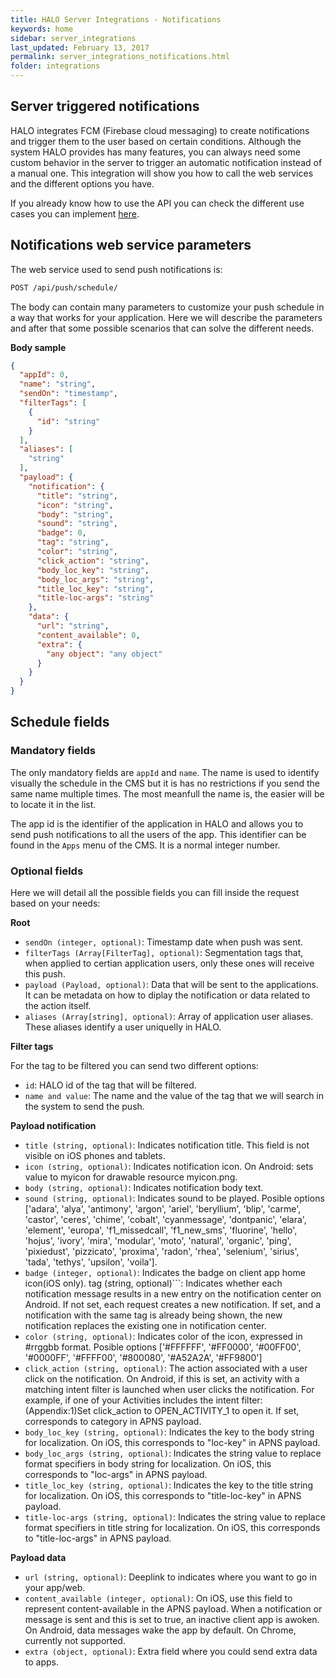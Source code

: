 ```yaml
---
title: HALO Server Integrations - Notifications
keywords: home
sidebar: server_integrations
last_updated: February 13, 2017
permalink: server_integrations_notifications.html
folder: integrations
---
```


## Server triggered notifications

HALO integrates FCM (Firebase cloud messaging) to create notifications and trigger them to the user based on certain conditions. Although the system HALO provides has many features,
you can always need some custom behavior in the server to trigger an automatic notification instead of a manual one. This integration will show you how to call the web services
and the different options you have.

If you already know how to use the API you can check the different use cases you can implement [here](./server_integrations_notifications_usecases.html).

## Notifications web service parameters

The web service used to send push notifications is:

```sh
POST /api/push/schedule/
```

The body can contain many parameters to customize your push schedule in a way that works for your application. Here we will describe the
parameters and after that some possible scenarios that can solve the different needs.

**Body sample**

```json
{
  "appId": 0,
  "name": "string",
  "sendOn": "timestamp",
  "filterTags": [
    {
      "id": "string"
    }
  ],
  "aliases": [
    "string"
  ],
  "payload": {
    "notification": {
      "title": "string",
      "icon": "string",
      "body": "string",
      "sound": "string",
      "badge": 0,
      "tag": "string",
      "color": "string",
      "click_action": "string",
      "body_loc_key": "string",
      "body_loc_args": "string",
      "title_loc_key": "string",
      "title-loc-args": "string"
    },
    "data": {
      "url": "string",
      "content_available": 0,
      "extra": {
        "any object": "any object"
      }
    }
  }
}
```

## Schedule fields

### Mandatory fields

The only mandatory fields are ```appId``` and  ```name```. The name is used to identify visually the schedule in the CMS but it is
has no restrictions if you send the same name multiple times. The most meanfull the name is, the easier will be to locate it in the list.

The app id is the identifier of the application in HALO and allows you to send push notifications to all the users of the app. This identifier
can be found in the ```Apps``` menu of the CMS. It is a normal integer number.

### Optional fields

Here we will detail all the possible fields you can fill inside the request based on your needs:

**Root**

- ```sendOn (integer, optional)```: Timestamp date when push was sent.
- ```filterTags (Array[FilterTag], optional)```: Segmentation tags that, when applied to certian application users, only these ones will receive this push.
- ```payload (Payload, optional)```: Data that will be sent to the applications. It can be metadata on how to diplay the notification or data related to the action itself.
- ```aliases (Array[string], optional)```: Array of application user aliases. These aliases identify a user uniquelly in HALO.

**Filter tags**

For the tag to be filtered you can send two different options:
- ```id```: HALO id of the tag that will be filtered.
- ```name and value```: The name and the value of the tag that we will search in the system to send the push.

**Payload notification**

- ```title (string, optional)```: Indicates notification title. This field is not visible on iOS phones and tablets.
- ```icon (string, optional)```: Indicates notification icon. On Android: sets value to myicon for drawable resource myicon.png.
- ```body (string, optional)```: Indicates notification body text.
- ```sound (string, optional)```: Indicates sound to be played. Posible options ['adara', 'alya', 'antimony', 'argon', 'ariel', 'beryllium', 'blip', 'carme', 'castor', 'ceres', 'chime', 'cobalt', 'cyanmessage', 'dontpanic', 'elara', 'element', 'europa', 'f1_missedcall', 'f1_new_sms', 'fluorine', 'hello', 'hojus', 'ivory', 'mira', 'modular', 'moto', 'natural', 'organic', 'ping', 'pixiedust', 'pizzicato', 'proxima', 'radon', 'rhea', 'selenium', 'sirius', 'tada', 'tethys', 'upsilon', 'voila'].
- ```badge (integer, optional)```: Indicates the badge on client app home icon(iOS only).
tag (string, optional)```: Indicates whether each notification message results in a new entry on the notification center on Android. If not set, each request creates a new notification. If set, and a notification with the same tag is already being shown, the new notification replaces the existing one in notification center.
- ```color (string, optional)```: Indicates color of the icon, expressed in #rrggbb format. Posible options ['#FFFFFF', '#FF0000', '#00FF00', '#0000FF', '#FFFF00', '#800080', '#A52A2A', '#FF9800']
- ```click_action (string, optional)```: The action associated with a user click on the notification. On Android, if this is set, an activity with a matching intent filter is launched when user clicks the notification. For example, if one of your Activities includes the intent filter: (Appendix:1)Set click_action to OPEN_ACTIVITY_1 to open it. If set, corresponds to category in APNS payload.
- ```body_loc_key (string, optional)```: Indicates the key to the body string for localization. On iOS, this corresponds to "loc-key" in APNS payload.
- ```body_loc_args (string, optional)```: Indicates the string value to replace format specifiers in body string for localization. On iOS, this corresponds to "loc-args" in APNS payload.
- ```title_loc_key (string, optional)```: Indicates the key to the title string for localization. On iOS, this corresponds to "title-loc-key" in APNS payload.
- ```title-loc-args (string, optional)```: Indicates the string value to replace format specifiers in title string for localization. On iOS, this corresponds to "title-loc-args" in APNS payload.

**Payload data**

- ```url (string, optional)```: Deeplink to indicates where you want to go in your app/web.
- ```content_available (integer, optional)```: On iOS, use this field to represent content-available in the APNS payload. When a notification or message is sent and this is set to true, an inactive client app is awoken. On Android, data messages wake the app by default. On Chrome, currently not supported.
- ```extra (object, optional)```: Extra field where you could send extra data to apps.

